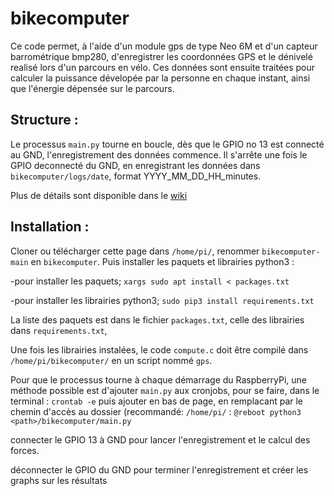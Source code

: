 # bikecomputer
Ce code permet, à l'aide d'un module gps de type Neo 6M et d'un capteur barrométrique bmp280, d'enregistrer les coordonnées GPS et le dénivelé realisé lors d'un parcours en vélo. Ces données sont ensuite traitées pour calculer la puissance dévelopée par la personne en chaque instant, ainsi que l'énergie dépensée sur le parcours.

## Structure :
Le processus `main.py` tourne en boucle, dès que le GPIO no 13 est connecté au GND, l'enregistrement des données commence. Il s'arrête une fois le GPIO deconnecté du GND, en enregistrant les données dans `bikecomputer/logs/date`, format YYYY_MM_DD_HH_minutes. 

Plus de détails sont disponible dans le [wiki](https://github.com/Leowrin/bikecomputer/wiki#principe-g%C3%A9n%C3%A9ral)

## Installation :
Cloner ou télécharger cette page dans `/home/pi/`, renommer `bikecomputer-main` en `bikecomputer`. Puis installer les paquets et librairies python3 :

-pour installer les paquets; `xargs sudo apt install < packages.txt`

-pour installer les librairies python3; `sudo pip3 install requirements.txt`

La liste des paquets est dans le fichier `packages.txt`, celle des librairies dans `requirements.txt`,



Une fois les librairies instalées, le code `compute.c` doit être compilé dans `/home/pi/bikecomputer/` en un script nommé `gps`.

Pour que le processus tourne à chaque démarrage du RaspberryPi, une méthode possible est d'ajouter `main.py` aux cronjobs, pour se faire,
dans le terminal :
`crontab -e`
puis ajouter en bas de page, en remplacant <path> par le chemin d'accès au dossier (recommandé: `/home/pi/` :
`@reboot python3 <path>/bikecomputer/main.py`
  
  connecter le GPIO 13 à GND pour lancer l'enregistrement et le calcul des forces.
  
  déconnecter le GPIO du GND pour terminer l'enregistrement et créer les graphs sur les résultats




